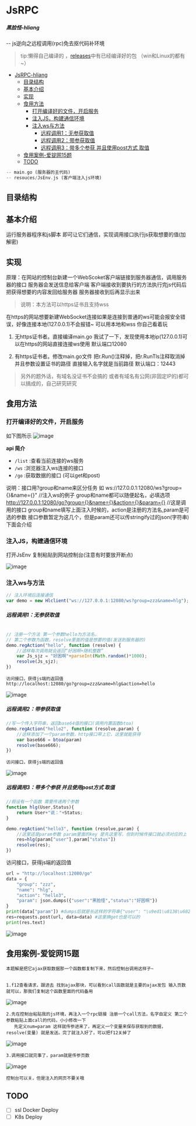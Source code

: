 # JsRPC
##### 黑脸怪-hliang

-- js逆向之远程调用(rpc)免去抠代码补环境

> tip:懒得自己编译的 ，[releases](https://github.com/jxhczhl/JsRpc/releases)中有已经编译好的包 （win和Linux的都有~）



- [JsRPC-hliang](#jsrpc-hliang)
  - [目录结构](#目录结构)
  - [基本介绍](#基本介绍)
  - [实现](#实现)
  - [食用方法](#食用方法)
    - [打开编译好的文件，开启服务](#打开编译好的文件开启服务)
    - [注入JS，构建通信环境](#注入js构建通信环境)
    - [注入ws与方法](#注入ws与方法)
        - [远程调用1：无参获取值](#远程调用1无参获取值)
        - [远程调用2：带参获取值](#远程调用2带参获取值)
        - [远程调用3：带多个参获 并且使用post方式 取值](#远程调用3带多个参获-并且使用post方式-取值)
  - [食用案例-爱锭网15题](#食用案例-爱锭网15题)
  - [TODO](#todo)
```dart
-- main.go (服务器的主代码)
-- resouces/JsEnv.js (客户端注入js环境)
```


## 目录结构

## 基本介绍

运行服务器程序和js脚本 即可让它们通信，实现调用接口执行js获取想要的值(加解密)

## 实现

原理：在网站的控制台新建一个WebScoket客户端链接到服务器通信，调用服务器的接口 服务器会发送信息给客户端 客户端接收到要执行的方法执行完js代码后把获得想要的内容发回给服务器 服务器接收到后再显示出来

> 说明：本方法可以https证书且支持wss

在https的网站想要新建WebSocket连接如果是连接到普通的ws可能会报安全错误，好像连接本地(127.0.0.1)不会报错~ 可以用本地和wss 你自己看着玩

1. 无https证书者。直接编译main.go 我试了一下，发现使用本地ip(127.0.0.1)可以在https的网站直接连接ws使用 默认端口12080

2. 有https证书者。修改main.go文件 把r.Run()注释掉，把r.RunTls注释取消掉 并且参数设置证书的路径 直接输入名字就是当前路径 默认端口：12443

> 另外的题外话，有域名没证书不会搞的 或者有域名有公网(非固定IP的)都可以搞成的，自己研究研究

## 食用方法

### 打开编译好的文件，开启服务

如下图所示
![image](https://user-images.githubusercontent.com/41224971/161306799-57f009dc-5448-402f-ab4d-ee5c6c969c91.png)


**api 简介**

- `/list` :查看当前连接的ws服务
- `/ws`  :浏览器注入ws连接的接口
- `/go` :获取数据的接口  (可以get和post)


说明：接口用?group和name来区分任务 如 ws://127.0.0.1:12080/ws?group={}&name={}" //注入ws的例子 group和name都可以随便起名，必填选项
http://127.0.0.1:12080/go?group={}&name={}&action={}&param={} //这是调用的接口 
group和name填写上面注入时候的，action是注册的方法名,param是可选的参数 接口参数暂定为这几个，但是param还可以传stringify过的json(字符串) 下面会介绍

### 注入JS，构建通信环境

打开JsEnv 复制粘贴到网站控制台(注意有时要放开断点)

![image](https://user-images.githubusercontent.com/41224971/161307187-1265ec7c-fe64-45d7-b255-5472e0f25802.png)

### 注入ws与方法


```js
// 注入环境后连接通信
var demo = new Hlclient("ws://127.0.0.1:12080/ws?group=zzz&name=hlg");
```

##### 远程调用1：无参获取值

```js

// 注册一个方法 第一个参数hello为方法名，
// 第二个参数为函数，resolve里面的值是想要的值(发送到服务器的)
demo.regAction("hello", function (resolve) {
    //这样每次调用就会返回“好困啊+随机整数”
    var Js_sjz = "好困啊"+parseInt(Math.random()*1000);
    resolve(Js_sjz);
})
```
    访问接口，获得js端的返回值
    http://localhost:12080/go?group=zzz&name=hlg&action=hello

![image](https://user-images.githubusercontent.com/41224971/161309382-81a9a9cc-65f7-4531-a1e6-a892dfe1facd.png)

##### 远程调用2：带参获取值
```js
//写一个传入字符串，返回base64值的接口(调用内置函数btoa)
demo.regAction("hello2", function (resolve,param) {
    //这样添加了一个param参数，http接口带上它，这里就能获得
    var base666 = btoa(param)
    resolve(base666);
})
```
    访问接口，获得js端的返回值
![image](https://user-images.githubusercontent.com/41224971/161311297-6731c089-3de2-44ed-80b9-21a03746a52c.png)


##### 远程调用3：带多个参获 并且使用post方式 取值
```js
//假设有一个函数 需要传递两个参数
function hlg(User,Status){
    return User+"说："+Status;
}

demo.regAction("hello3", function (resolve,param) {
    //这里还是param参数 param里面的key 是先这里写，但到时候传接口就必须对应的上
    res=hlg(param["user"],param["status"])
    resolve(res);
})
```
   访问接口，获得js端的返回值
```python
url = "http://localhost:12080/go"
data = {
    "group": "zzz",
    "name": "hlg",
    "action": "hello3",
    "param": json.dumps({"user":"黑脸怪","status":"好困啊"})
}
print(data["param"]) #dumps后就是长这样的字符串{"user": "\u9ed1\u8138\u602a", "status": "\u597d\u56f0\u554a"}
res=requests.post(url, data=data) #这里换get也是可以的
print(res.text)
```
![image](https://user-images.githubusercontent.com/41224971/161313397-166cbda0-fe8b-4063-b815-376902d82f74.png)



## 食用案例-爱锭网15题

    本题解是把它ajax获取数据那一个函数都复制下来，然后控制台调用这样子~


    1.f12查看请求，跟进去 找到ajax那块，可以看到call函数就是主要的ajax发包 输入页数就可以，那我们复制这个函数里面的代码备用

![image](https://user-images.githubusercontent.com/41224971/134793093-bac742e9-2f66-4fe4-b98b-7769d7379350.png)

    2.先在控制台粘贴我的js环境，再注入一个rpc链接 注册一个call方法，名字自定义 第二个参数粘贴上面call的代码，小小修改一下
       先定义num=param 这样就传参进来了，再定义一个变量来保存获取到的数据，resolve(变量) 就是发送。完了就注入好了，可以把f12关掉了

![image](https://user-images.githubusercontent.com/41224971/134795740-c62fce0d-7271-4b34-a9e5-07515b99ab81.png)

    3.调用接口就完事了，param就是传参页数 

![image](https://user-images.githubusercontent.com/41224971/134799668-3dd385e7-f44c-4fb3-85ff-00d78c674865.png)

    控制台可以关，但是注入的网页不要关哦

## TODO

- [ ] ssl Docker Deploy
- [ ] K8s Deploy
